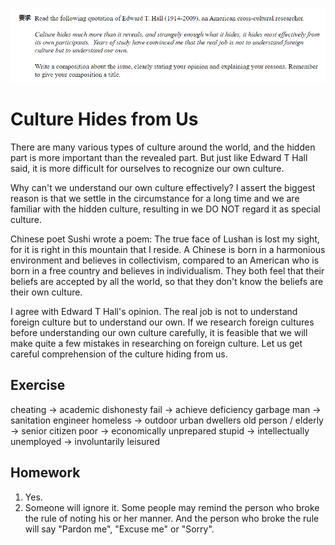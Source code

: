 ![](./images/2021-03-13-14-04-27.png)

# Culture Hides from Us

There are many various types of culture around the world, and the hidden part is more important than the revealed part. But just like Edward T Hall said, it is more difficult for ourselves to recognize our own culture.

Why can't we understand our own culture effectively? I assert the biggest reason is that we settle in the circumstance for a long time and we are familiar with the hidden culture, resulting in we DO NOT regard it as special culture.

Chinese poet Sushi wrote a poem: The true face of Lushan is lost my sight, for it is right in this mountain that I reside. A Chinese is born in a harmonious environment and believes in collectivism, compared to an American who is born in a free country and believes in individualism. They both feel that their beliefs are accepted by all the world, so that they don't know the beliefs are their own culture.

I agree with Edward T Hall's opinion. The real job is not to understand foreign culture but to understand our own. If we research foreign cultures before understanding our own culture carefully, it is feasible that we will make quite a few mistakes in researching on foreign culture. Let us get careful comprehension of the culture hiding from us.


## Exercise

cheating -> academic dishonesty
fail -> achieve deficiency
garbage man -> sanitation engineer
homeless -> outdoor urban dwellers
old person / elderly -> senior citizen
poor -> economically unprepared
stupid -> intellectually
unemployed -> involuntarily leisured


## Homework

1. Yes.
2. Someone will ignore it. Some people may remind the person who broke the rule of noting his or her manner. And the person who broke the rule will say "Pardon me", "Excuse me" or "Sorry".

